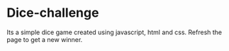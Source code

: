# Dice-challenge
Its a simple dice game created using javascript, html and css. Refresh the page to get a new winner.

